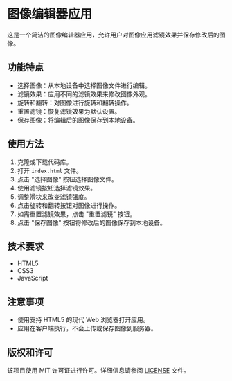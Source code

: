 # 图像编辑器应用

这是一个简洁的图像编辑器应用，允许用户对图像应用滤镜效果并保存修改后的图像。

## 功能特点

- 选择图像：从本地设备中选择图像文件进行编辑。
- 滤镜效果：应用不同的滤镜效果来修改图像外观。
- 旋转和翻转：对图像进行旋转和翻转操作。
- 重置滤镜：恢复滤镜效果为默认设置。
- 保存图像：将编辑后的图像保存到本地设备。

## 使用方法

1. 克隆或下载代码库。
2. 打开 `index.html` 文件。
3. 点击 "选择图像" 按钮选择图像文件。
4. 使用滤镜按钮选择滤镜效果。
5. 调整滑块来改变滤镜强度。
6. 点击旋转和翻转按钮对图像进行操作。
7. 如需重置滤镜效果，点击 "重置滤镜" 按钮。
8. 点击 "保存图像" 按钮将修改后的图像保存到本地设备。

## 技术要求

- HTML5
- CSS3
- JavaScript

## 注意事项

- 使用支持 HTML5 的现代 Web 浏览器打开应用。
- 应用在客户端执行，不会上传或保存图像到服务器。

## 版权和许可

该项目使用 MIT 许可证进行许可。详细信息请参阅 [LICENSE](LICENSE) 文件。
